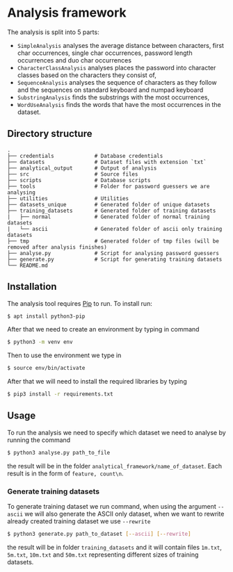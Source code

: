 # Analysis framework

The analysis is split into 5 parts:
 - `SimpleAnalysis` analyses the average distance between characters, first char occurrences,
    single char occurrences, password length occurrences and duo char occurrences
 - `CharacterClassAnalysis` analyses places the password into character classes based
on the characters they consist of,
 - `SequenceAnalysis` analyses the sequence of characters as they follow and the sequences on standard keyboard and numpad keyboard
 - `SubstringAnalysis` finds the substrings with the most occurrences,
 - `WordUseAnalysis` finds the words that have the most occurrences in the dataset.


## Directory structure
    .
    ├── credentials             # Database credentials 
    ├── datasets                # Dataset files with extension `txt`
    ├── analytical_output       # Output of analysis
    ├── src                     # Source files
    ├── scripts                 # Database scripts
    ├── tools                   # Folder for password guessers we are analysing
    ├── utilities               # Utilities
    ├── datasets_unique         # Generated folder of unique datasets
    ├── training_datasets       # Generated folder of training datasets
    |   ├── normal              # Generated folder of normal training datasets
    |   └── ascii               # Generated folder of ascii only training datasets
    ├── tmp                     # Generated folder of tmp files (will be removed after analysis finishes)
    ├── analyse.py              # Script for analysing password guessers
    ├── generate.py             # Script for generating training datasets
    └── README.md

## Installation

The analysis tool requires [Pip](https://pypi.org/project/pip/) to run. To install run:

```bash
$ apt install python3-pip	
```

After that we need to create an environment by typing in command 

```bash
$ python3 -m venv env
```

Then to use the environment we type in
```bash
$ source env/bin/activate
```

After that we will need to install the required libraries by typing 

```bash
$ pip3 install -r requirements.txt
```

## Usage

To run the analysis we need to specify which dataset we need to analyse by running the command

```bash
$ python3 analyse.py path_to_file
```

the result will be in the folder `analytical_framework/name_of_dataset`. Each result is in the form of `feature, count\n`.

### Generate training datasets

To generate training dataset we run command, when using the argument `--ascii` we will also generate the ASCII only dataset, when we want to rewrite already created training dataset we use `--rewrite`

```bash
$ python3 generate.py path_to_dataset [--ascii] [--rewrite]
```

the result will be in folder `training_datasets` and it will contain files `1m.txt`, `5m.txt`, `10m.txt` and `50m.txt` representing different sizes of training datasets.